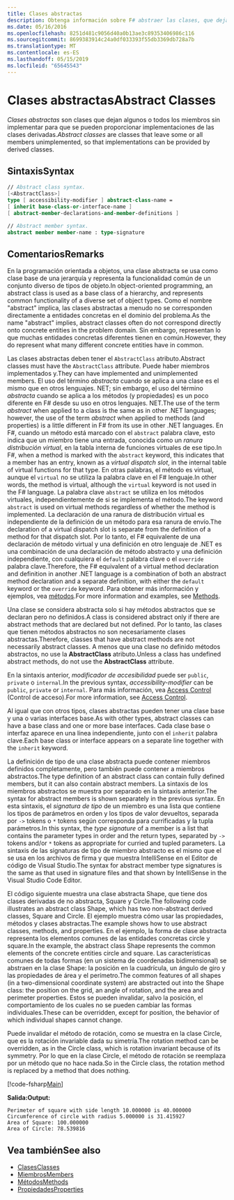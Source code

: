 ```yaml
---
title: Clases abstractas
description: Obtenga información sobre F# abstraer las clases, que deja algunos o todos los miembros sin implementar y representan la funcionalidad común de un conjunto diverso de tipos de objeto.
ms.date: 05/16/2016
ms.openlocfilehash: 8251d481c9056d40a0b13ae3c89353406986c116
ms.sourcegitcommit: 8699383914c24a0df033393f55db3369db728a7b
ms.translationtype: MT
ms.contentlocale: es-ES
ms.lasthandoff: 05/15/2019
ms.locfileid: "65645543"
---
```

# <a name="abstract-classes"></a><span data-ttu-id="848ea-103">Clases abstractas</span><span class="sxs-lookup"><span data-stu-id="848ea-103">Abstract Classes</span></span>

<span data-ttu-id="848ea-104">*Clases abstractas* son clases que dejan algunos o todos los miembros sin implementar para que se pueden proporcionar implementaciones de las clases derivadas.</span><span class="sxs-lookup"><span data-stu-id="848ea-104">*Abstract classes* are classes that leave some or all members unimplemented, so that implementations can be provided by derived classes.</span></span>

## <a name="syntax"></a><span data-ttu-id="848ea-105">Sintaxis</span><span class="sxs-lookup"><span data-stu-id="848ea-105">Syntax</span></span>

```fsharp
// Abstract class syntax.
[<AbstractClass>]
type [ accessibility-modifier ] abstract-class-name =
[ inherit base-class-or-interface-name ]
[ abstract-member-declarations-and-member-definitions ]

// Abstract member syntax.
abstract member member-name : type-signature
```

## <a name="remarks"></a><span data-ttu-id="848ea-106">Comentarios</span><span class="sxs-lookup"><span data-stu-id="848ea-106">Remarks</span></span>

<span data-ttu-id="848ea-107">En la programación orientada a objetos, una clase abstracta se usa como clase base de una jerarquía y representa la funcionalidad común de un conjunto diverso de tipos de objeto.</span><span class="sxs-lookup"><span data-stu-id="848ea-107">In object-oriented programming, an abstract class is used as a base class of a hierarchy, and represents common functionality of a diverse set of object types.</span></span> <span data-ttu-id="848ea-108">Como el nombre "abstract" implica, las clases abstractas a menudo no se corresponden directamente a entidades concretas en el dominio del problema.</span><span class="sxs-lookup"><span data-stu-id="848ea-108">As the name "abstract" implies, abstract classes often do not correspond directly onto concrete entities in the problem domain.</span></span> <span data-ttu-id="848ea-109">Sin embargo, representan lo que muchas entidades concretas diferentes tienen en común.</span><span class="sxs-lookup"><span data-stu-id="848ea-109">However, they do represent what many different concrete entities have in common.</span></span>

<span data-ttu-id="848ea-110">Las clases abstractas deben tener el `AbstractClass` atributo.</span><span class="sxs-lookup"><span data-stu-id="848ea-110">Abstract classes must have the `AbstractClass` attribute.</span></span> <span data-ttu-id="848ea-111">Puede haber miembros implementados y.</span><span class="sxs-lookup"><span data-stu-id="848ea-111">They can have implemented and unimplemented members.</span></span> <span data-ttu-id="848ea-112">El uso del término *abstracta* cuando se aplica a una clase es el mismo que en otros lenguajes. NET; sin embargo, el uso del término *abstracta* cuando se aplica a los métodos (y propiedades) es un poco diferente en F# desde su uso en otros lenguajes. NET.</span><span class="sxs-lookup"><span data-stu-id="848ea-112">The use of the term *abstract* when applied to a class is the same as in other .NET languages; however, the use of the term *abstract* when applied to methods (and properties) is a little different in F# from its use in other .NET languages.</span></span> <span data-ttu-id="848ea-113">En F#, cuando un método está marcado con el `abstract` palabra clave, esto indica que un miembro tiene una entrada, conocida como un *ranura distribución virtual*, en la tabla interna de funciones virtuales de ese tipo.</span><span class="sxs-lookup"><span data-stu-id="848ea-113">In F#, when a method is marked with the `abstract` keyword, this indicates that a member has an entry, known as a *virtual dispatch slot*, in the internal table of virtual functions for that type.</span></span> <span data-ttu-id="848ea-114">En otras palabras, el método es virtual, aunque el `virtual` no se utiliza la palabra clave en el F# lenguaje.</span><span class="sxs-lookup"><span data-stu-id="848ea-114">In other words, the method is virtual, although the `virtual` keyword is not used in the F# language.</span></span> <span data-ttu-id="848ea-115">La palabra clave `abstract` se utiliza en los métodos virtuales, independientemente de si se implementa el método.</span><span class="sxs-lookup"><span data-stu-id="848ea-115">The keyword `abstract` is used on virtual methods regardless of whether the method is implemented.</span></span> <span data-ttu-id="848ea-116">La declaración de una ranura de distribución virtual es independiente de la definición de un método para esa ranura de envío.</span><span class="sxs-lookup"><span data-stu-id="848ea-116">The declaration of a virtual dispatch slot is separate from the definition of a method for that dispatch slot.</span></span> <span data-ttu-id="848ea-117">Por lo tanto, el F# equivalente de una declaración de método virtual y una definición en otro lenguaje de .NET es una combinación de una declaración de método abstracto y una definición independiente, con cualquiera el `default` palabra clave o el `override` palabra clave.</span><span class="sxs-lookup"><span data-stu-id="848ea-117">Therefore, the F# equivalent of a virtual method declaration and definition in another .NET language is a combination of both an abstract method declaration and a separate definition, with either the `default` keyword or the `override` keyword.</span></span> <span data-ttu-id="848ea-118">Para obtener más información y ejemplos, vea [métodos](members/methods.md).</span><span class="sxs-lookup"><span data-stu-id="848ea-118">For more information and examples, see [Methods](members/methods.md).</span></span>

<span data-ttu-id="848ea-119">Una clase se considera abstracta solo si hay métodos abstractos que se declaran pero no definidos.</span><span class="sxs-lookup"><span data-stu-id="848ea-119">A class is considered abstract only if there are abstract methods that are declared but not defined.</span></span> <span data-ttu-id="848ea-120">Por lo tanto, las clases que tienen métodos abstractos no son necesariamente clases abstractas.</span><span class="sxs-lookup"><span data-stu-id="848ea-120">Therefore, classes that have abstract methods are not necessarily abstract classes.</span></span> <span data-ttu-id="848ea-121">A menos que una clase no definido métodos abstractos, no use la **AbstractClass** atributo.</span><span class="sxs-lookup"><span data-stu-id="848ea-121">Unless a class has undefined abstract methods, do not use the **AbstractClass** attribute.</span></span>

<span data-ttu-id="848ea-122">En la sintaxis anterior, *modificador de accesibilidad* puede ser `public`, `private` o `internal`.</span><span class="sxs-lookup"><span data-stu-id="848ea-122">In the previous syntax, *accessibility-modifier* can be `public`, `private` or `internal`.</span></span> <span data-ttu-id="848ea-123">Para más información, vea [Access Control](access-control.md) (Control de acceso).</span><span class="sxs-lookup"><span data-stu-id="848ea-123">For more information, see [Access Control](access-control.md).</span></span>

<span data-ttu-id="848ea-124">Al igual que con otros tipos, clases abstractas pueden tener una clase base y una o varias interfaces base.</span><span class="sxs-lookup"><span data-stu-id="848ea-124">As with other types, abstract classes can have a base class and one or more base interfaces.</span></span> <span data-ttu-id="848ea-125">Cada clase base o interfaz aparece en una línea independiente, junto con el `inherit` palabra clave.</span><span class="sxs-lookup"><span data-stu-id="848ea-125">Each base class or interface appears on a separate line together with the `inherit` keyword.</span></span>

<span data-ttu-id="848ea-126">La definición de tipo de una clase abstracta puede contener miembros definidos completamente, pero también puede contener a miembros abstractos.</span><span class="sxs-lookup"><span data-stu-id="848ea-126">The type definition of an abstract class can contain fully defined members, but it can also contain abstract members.</span></span> <span data-ttu-id="848ea-127">La sintaxis de los miembros abstractos se muestra por separado en la sintaxis anterior.</span><span class="sxs-lookup"><span data-stu-id="848ea-127">The syntax for abstract members is shown separately in the previous syntax.</span></span> <span data-ttu-id="848ea-128">En esta sintaxis, el *signatura de tipo* de un miembro es una lista que contiene los tipos de parámetros en orden y los tipos de valor devueltos, separada por `->` tokens o `*` tokens según corresponda para currificadas y la tupla parámetros.</span><span class="sxs-lookup"><span data-stu-id="848ea-128">In this syntax, the *type signature* of a member is a list that contains the parameter types in order and the return types, separated by `->` tokens and/or `*` tokens as appropriate for curried and tupled parameters.</span></span> <span data-ttu-id="848ea-129">La sintaxis de las signaturas de tipo de miembro abstracto es el mismo que el se usa en los archivos de firma y que muestra IntelliSense en el Editor de código de Visual Studio.</span><span class="sxs-lookup"><span data-stu-id="848ea-129">The syntax for abstract member type signatures is the same as that used in signature files and that shown by IntelliSense in the Visual Studio Code Editor.</span></span>

<span data-ttu-id="848ea-130">El código siguiente muestra una clase abstracta Shape, que tiene dos clases derivadas de no abstracta, Square y Circle.</span><span class="sxs-lookup"><span data-stu-id="848ea-130">The following code illustrates an abstract class Shape, which has two non-abstract derived classes, Square and Circle.</span></span> <span data-ttu-id="848ea-131">El ejemplo muestra cómo usar las propiedades, métodos y clases abstractas.</span><span class="sxs-lookup"><span data-stu-id="848ea-131">The example shows how to use abstract classes, methods, and properties.</span></span> <span data-ttu-id="848ea-132">En el ejemplo, la forma de clase abstracta representa los elementos comunes de las entidades concretas circle y square.</span><span class="sxs-lookup"><span data-stu-id="848ea-132">In the example, the abstract class Shape represents the common elements of the concrete entities circle and square.</span></span> <span data-ttu-id="848ea-133">Las características comunes de todas formas (en un sistema de coordenadas bidimensional) se abstraen en la clase Shape: la posición en la cuadrícula, un ángulo de giro y las propiedades de área y el perímetro.</span><span class="sxs-lookup"><span data-stu-id="848ea-133">The common features of all shapes (in a two-dimensional coordinate system) are abstracted out into the Shape class: the position on the grid, an angle of rotation, and the area and perimeter properties.</span></span> <span data-ttu-id="848ea-134">Estos se pueden invalidar, salvo la posición, el comportamiento de los cuales no se pueden cambiar las formas individuales.</span><span class="sxs-lookup"><span data-stu-id="848ea-134">These can be overridden, except for position, the behavior of which individual shapes cannot change.</span></span>

<span data-ttu-id="848ea-135">Puede invalidar el método de rotación, como se muestra en la clase Circle, que es la rotación invariable dada su simetría.</span><span class="sxs-lookup"><span data-stu-id="848ea-135">The rotation method can be overridden, as in the Circle class, which is rotation invariant because of its symmetry.</span></span> <span data-ttu-id="848ea-136">Por lo que en la clase Circle, el método de rotación se reemplaza por un método que no hace nada.</span><span class="sxs-lookup"><span data-stu-id="848ea-136">So in the Circle class, the rotation method is replaced by a method that does nothing.</span></span>

[!code-fsharp[Main](../../../samples/snippets/fsharp/lang-ref-1/snippet2901.fs)]

<span data-ttu-id="848ea-137">**Salida:**</span><span class="sxs-lookup"><span data-stu-id="848ea-137">**Output:**</span></span>

```
Perimeter of square with side length 10.000000 is 40.000000
Circumference of circle with radius 5.000000 is 31.415927
Area of Square: 100.000000
Area of Circle: 78.539816
```

## <a name="see-also"></a><span data-ttu-id="848ea-138">Vea también</span><span class="sxs-lookup"><span data-stu-id="848ea-138">See also</span></span>

- [<span data-ttu-id="848ea-139">Clases</span><span class="sxs-lookup"><span data-stu-id="848ea-139">Classes</span></span>](classes.md)
- [<span data-ttu-id="848ea-140">Miembros</span><span class="sxs-lookup"><span data-stu-id="848ea-140">Members</span></span>](members/index.md)
- [<span data-ttu-id="848ea-141">Métodos</span><span class="sxs-lookup"><span data-stu-id="848ea-141">Methods</span></span>](members/methods.md)
- [<span data-ttu-id="848ea-142">Propiedades</span><span class="sxs-lookup"><span data-stu-id="848ea-142">Properties</span></span>](members/Properties.md)
